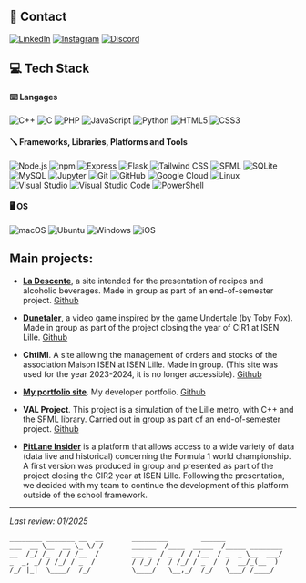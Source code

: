 ## 📩 Contact

[![LinkedIn](https://a11ybadges.com/badge?logo=linkedin)](https://www.linkedin.com/in/julesr0y/) [![Instagram](https://a11ybadges.com/badge?logo=instagram)](https://instagram.com/julesr0y/) [![Discord](https://a11ybadges.com/badge?logo=discord)](https://discordapp.com/users/1102534513315303494)

## 💻 Tech Stack

#### ⌨️ Langages

![C++](https://a11ybadges.com/badge?logo=cplusplus) ![C](https://a11ybadges.com/badge?logo=c) ![PHP](https://a11ybadges.com/badge?logo=php) ![JavaScript](https://a11ybadges.com/badge?logo=javascript) ![Python](https://a11ybadges.com/badge?logo=python) ![HTML5](https://a11ybadges.com/badge?logo=html5) ![CSS3](https://a11ybadges.com/badge?logo=css3)

#### 🪛 Frameworks, Libraries, Platforms and Tools

![Node.js](https://a11ybadges.com/badge?logo=nodedotjs) ![npm](https://a11ybadges.com/badge?logo=npm) ![Express](https://a11ybadges.com/badge?logo=express) ![Flask](https://a11ybadges.com/badge?logo=flask) ![Tailwind CSS](https://a11ybadges.com/badge?logo=tailwindcss) ![SFML](https://a11ybadges.com/badge?logo=sfml) ![SQLite](https://a11ybadges.com/badge?logo=sqlite) ![MySQL](https://a11ybadges.com/badge?logo=mysql) ![Jupyter](https://a11ybadges.com/badge?logo=jupyter) ![Git](https://a11ybadges.com/badge?logo=git) ![GitHub](https://a11ybadges.com/badge?logo=github) ![Google Cloud](https://a11ybadges.com/badge?logo=googlecloud) ![Linux](https://a11ybadges.com/badge?logo=linux) ![Visual Studio](https://a11ybadges.com/badge?logo=visualstudio) ![Visual Studio Code](https://a11ybadges.com/badge?logo=visualstudiocode) ![PowerShell](https://a11ybadges.com/badge?logo=powershell)

#### 🖥️ OS

![macOS](https://a11ybadges.com/badge?logo=macos) ![Ubuntu](https://a11ybadges.com/badge?logo=ubuntu) ![Windows](https://a11ybadges.com/badge?logo=windows) ![iOS](https://a11ybadges.com/badge?logo=ios)

## Main projects:

- **[La Descente](https://ladescente.alwaysdata.net/)**, a site intended for the presentation of recipes and alcoholic beverages. Made in group as part of an end-of-semester project. [Github](https://github.com/julesr0y/ladescente)

- **[Dunetaler](https://dunetaler.alwaysdata.net/php/)**, a video game inspired by the game Undertale (by Toby Fox). Made in group as part of the project closing the year of CIR1 at ISEN Lille. [Github](https://github.com/julesr0y/Dunetaler)

- **ChtiMI**. A site allowing the management of orders and stocks of the association Maison ISEN at ISEN Lille. Made in group. (This site was used for the year 2023-2024, it is no longer accessible). [Github](https://github.com/julesr0y/maison_isen)

- **[My portfolio site](https://julesr0y.xyz/)**. My developer portfolio. [Github](https://github.com/julesr0y/portfolio)

- **VAL Project**. This project is a simulation of the Lille metro, with C++ and the SFML library. Carried out in group as part of an end-of-semester project. [Github](https://github.com/julesroy/projet_val)

- **[PitLane Insider](https://pitlaneinsider.fr/)** is a platform that allows access to a wide variety of data (data live and historical) concerning the Formula 1 world championship. A first version was produced in group and presented as part of the project closing the CIR2 year at ISEN Lille. Following the presentation, we decided with my team to continue the development of this platform outside of the school framework.

---

_Last review: 01/2025_

```
________ _______ __  __       _________        ______
___  __ \__  __ \_ \/ /       ______  /____  _____  /_____ ________
__  /_/ /_  / / /__  /        ___ _  / _  / / /__  / _  _ \__  ___/
_  _, _/ / /_/ / _  /         / /_/ /  / /_/ / _  /  /  __/_(__  )
/_/ |_|  \____/  /_/          \____/   \__,_/  /_/   \___/ /____/
```
